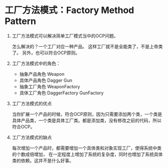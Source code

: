 # 工厂方法模式：Factory Method Pattern

1. 工厂方法模式可以解决简单工厂模式当中的OCP问题。

    怎么解决的？一个工厂对应一种产品。
    这样工厂就不是全能类了，不是上帝类了。
    另外，也可以符合OCP原则。

2. 工厂方法模式中的角色：
    * 抽象产品角色 Weapon
    * 具体产品角色 Dagger Gun
    * 抽象工厂角色 WeaponFactory
    * 具体工厂角色 DaggerFactory GunFactory

3. 工厂方法模式的优点
    
    当你扩展一个产品的时候，符合OCP原则，因为只需要添加两个类，一个类是具体产品类，一个类是具体工厂类。都是添加类，没有修改之前的代码，所以符合OCP。

4. 工厂方法模式的缺点

    每次增加一个产品时，都需要增加一个具体类和对象实现工厂，使得系统中类的个数成倍增加，
    在一定程度上增加了系统的复杂度，同时也增加了系统具体类的依赖。这并不是什么好事。